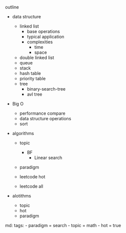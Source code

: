 
outline

- data structure
    - linked list
        - base operations
        - typical application
        - complexities
            - time
            - space
    - double linked list
    - queue
    - stack
    - hash table
    - priority table
    - tree
        - binary-search-tree
        - avl tree
- Big O
    - performance compare
    - data structure operations
    - sort
- algorithms
    - topic
        - BF
            - Linear search
            
    - paradigm
    - leetcode hot
    - leetcode all



- alotithms
    - topic
    - hot
    - paradigm


md:
tags:
    - paradigm = search
    - topic = math
    - hot = true
